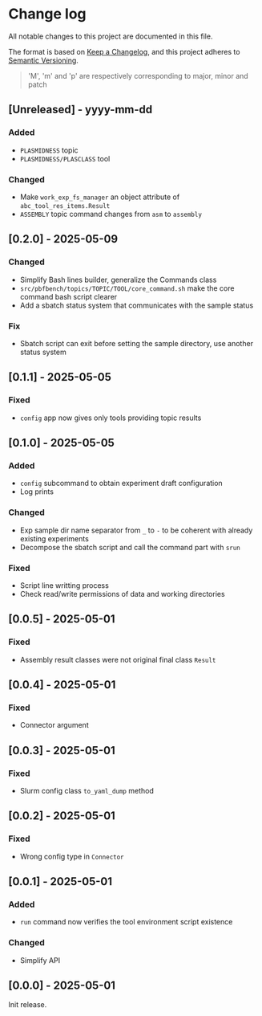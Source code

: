 # Change log

All notable changes to this project are documented in this file.

The format is based on [Keep a Changelog](https://keepachangelog.com/en/1.0.0/),
and this project adheres to [Semantic Versioning](https://semver.org/spec/v2.0.0.html).

> 'M', 'm' and 'p' are respectively corresponding to major, minor and patch

<!-- The order of keywords:
## [Unreleased] - yyyy-mm-dd

### Added

### Changed

### Deprecated

### Removed

### Fixed

### Security
-->

<!-- next-header -->
## [Unreleased] - yyyy-mm-dd

### Added

* `PLASMIDNESS` topic
* `PLASMIDNESS/PLASCLASS` tool

### Changed

* Make `work_exp_fs_manager` an object attribute of `abc_tool_res_items.Result`
* `ASSEMBLY` topic command changes from `asm` to `assembly`

## [0.2.0] - 2025-05-09

### Changed

* Simplify Bash lines builder, generalize the Commands class
* `src/pbfbench/topics/TOPIC/TOOL/core_command.sh` make the core command bash script clearer
* Add a sbatch status system that communicates with the sample status

### Fix

* Sbatch script can exit before setting the sample directory, use another status system

## [0.1.1] - 2025-05-05

### Fixed

* `config` app now gives only tools providing topic results

## [0.1.0] - 2025-05-05

### Added

* `config` subcommand to obtain experiment draft configuration
* Log prints

### Changed

* Exp sample dir name separator from `_` to `-` to be coherent with already existing experiments
* Decompose the sbatch script and call the command part with `srun`

### Fixed

* Script line writting process
* Check read/write permissions of data and working directories

## [0.0.5] - 2025-05-01

### Fixed

* Assembly result classes were not original final class `Result`

## [0.0.4] - 2025-05-01

### Fixed

* Connector argument

## [0.0.3] - 2025-05-01

### Fixed

* Slurm config class `to_yaml_dump` method

## [0.0.2] - 2025-05-01

### Fixed

* Wrong config type in `Connector`

## [0.0.1] - 2025-05-01

### Added

* `run` command now verifies the tool environment script existence

### Changed

* Simplify API

## [0.0.0] - 2025-05-01

Init release.
